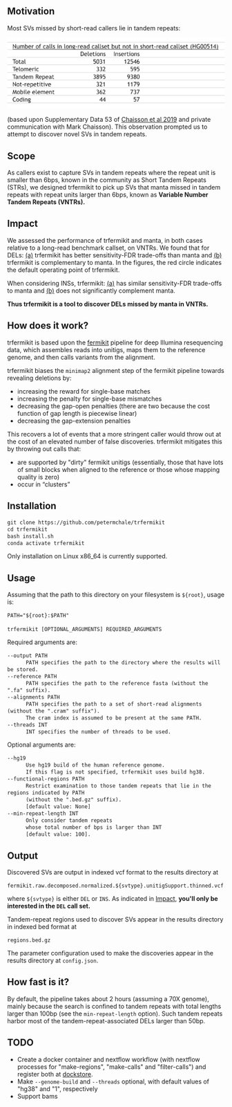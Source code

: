 ## Motivation 

Most SVs missed by short-read callers lie in tandem repeats: 

![](images/most_missing_SVs_lie_in_tandem_repeats.png)

(based upon Supplementary Data 53 of [Chaisson et al 2019](https://pubmed.ncbi.nlm.nih.gov/30992455) and private communication with Mark Chaisson). 
This observation prompted us to attempt to discover novel SVs in tandem repeats. 

## Scope 

As callers exist 
to capture SVs in tandem repeats where 
the repeat unit is smaller than 6bps,
known in the community as Short Tandem Repeats 
(STRs),
we designed trfermikit to pick up SVs that manta missed
in tandem repeats with repeat units 
larger than 6bps, known as 
**Variable Number Tandem Repeats (VNTRs).**

## <a name="Impact"></a> Impact 

We assessed the performance of trfermikit and manta, in both cases relative to a long-read benchmark callset, on VNTRs. 
We found that for DELs: [(a)](experiments/paper_figures/TPRs_FDRs/DEL.svg) trfermikit has better sensitivity-FDR trade-offs than manta
and [(b)](experiments/paper_figures/manta_complementarity/DEL-manta.svg) trfermikit is complementary to manta. In the figures, the red circle indicates the default operating point of trfermikit.

When considering INSs, trfermikit: [(a)](experiments/paper_figures/TPRs_FDRs/INS.svg) has similar 
sensitivity-FDR trade-offs to manta and 
[(b)](experiments/paper_figures/manta_complementarity/INS-manta.svg) does not significantly complement manta. 

**Thus trfermikit is a tool to discover DELs missed by manta in VNTRs.**


## How does it work?

trfermikit is based upon the [fermikit](https://pubmed.ncbi.nlm.nih.gov/26220959/) pipeline for deep Illumina resequencing data, which assembles reads into unitigs, maps them to the reference genome, and then calls variants from the alignment.

trfermikit biases the `minimap2` alignment step of the fermikit pipeline towards revealing deletions
by:
* increasing the reward for single-base matches
* increasing the penalty for single-base mismatches 
* decreasing the gap-open penalties (there are two because the cost function of gap length is piecewise linear)
* decreasing the gap-extension penalties 

This recovers a lot of events that a more stringent caller would throw out at the cost of an elevated number of false discoveries. 
trfermikit mitigates this by throwing out calls that:
* are supported by "dirty" fermikit unitigs (essentially, those that have lots of small blocks when aligned to the reference or those whose mapping quality is zero)
* occur in “clusters”

## Installation

```
git clone https://github.com/petermchale/trfermikit
cd trfermikit
bash install.sh 
conda activate trfermikit
```
Only installation on Linux x86_64 is currently supported.

## Usage 

Assuming that the path to this directory on your filesystem is 
`${root}`, usage is: 

```
PATH="${root}:$PATH"

trfermikit [OPTIONAL_ARGUMENTS] REQUIRED_ARGUMENTS
```

Required arguments are: 
```
--output PATH 
      PATH specifies the path to the directory where the results will be stored.
--reference PATH 
      PATH specifies the path to the reference fasta (without the ".fa" suffix).     
--alignments PATH 
      PATH specifies the path to a set of short-read alignments (without the ".cram" suffix").
      The cram index is assumed to be present at the same PATH.
--threads INT 
      INT specifies the number of threads to be used. 
```

Optional arguments are: 
``` 
--hg19 
      Use hg19 build of the human reference genome. 
      If this flag is not specified, trfermikit uses build hg38.
--functional-regions PATH 
      Restrict examination to those tandem repeats that lie in the regions indicated by PATH
      (without the ".bed.gz" suffix). 
      [default value: None]
--min-repeat-length INT
      Only consider tandem repeats 
      whose total number of bps is larger than INT 
      [default value: 100].
```


## Output 

Discovered SVs are output in indexed vcf format to the results directory at
```
fermikit.raw.decomposed.normalized.${svtype}.unitigSupport.thinned.vcf.gz
```
where `${svtype}` is either `DEL` or `INS`. As indicated in [Impact](#Impact), 
**you'll only be interested in the `DEL` call set.**

Tandem-repeat regions used to discover SVs appear in the results directory in indexed bed format at
```
regions.bed.gz
```

The parameter configuration used to make the discoveries appear in the results directory at `config.json`.



## How fast is it?

By default, the pipeline takes about 2 hours (assuming a 70X genome), 
mainly because the search is confined to tandem repeats with total lengths larger than 100bp
(see the `min-repeat-length` option). 
Such tandem repeats harbor most of the tandem-repeat-associated DELs larger than 50bp. 


## TODO

* Create a docker container and nextflow workflow (with nextflow processes for "make-regions", "make-calls" and "filter-calls") and register both at [dockstore](https://dockstore.org/).
* Make `--genome-build` and `--threads` optional, with default values of "hg38" and "1", respectively 
* Support bams


